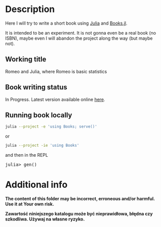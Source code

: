 # Description

Here I will try to write a short book using [Julia](https://julialang.org/) and [Books.jl](https://github.com/JuliaBooks/Books.jl).

It is intended to be an experiment. It is not gonna even be a real book (no ISBN), maybe even I will abandon the project along the way (but maybe not).

## Working title

Romeo and Julia, where Romeo is basic statistics

## Book writing status

In Progress. Latest version available online [here](https://b-lukaszuk.github.io/RJ_BS_eng/).

## Running book locally

```bash
julia --project -e 'using Books; serve()'
```

or

```bash
julia --project -ie 'using Books'
```

and then in the REPL

<pre>
julia> gen()
</pre>

# Additional info

**The content of this folder may be incorrect, erroneous and/or harmful. Use it at Your own risk.**

**Zawartość niniejszego katalogu może być nieprawidłowa, błędna czy szkodliwa. Używaj na własne ryzyko.**
